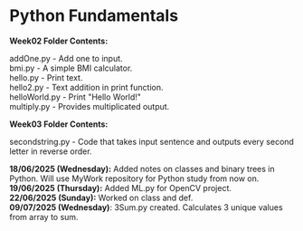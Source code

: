 # Python Fundamentals

<b>Week02 Folder Contents:</b> 

addOne.py - Add one to input.  
bmi.py - A simple BMI calculator.  
hello.py - Print text.  
hello2.py - Text addition in print function.  
helloWorld.py - Print "Hello World!"  
multiply.py - Provides multiplicated output.

<b>Week03 Folder Contents:</b>  

secondstring.py - Code that takes input sentence and outputs every second letter in reverse order.  

<b>18/06/2025 (Wednesday):</b> Added notes on classes and binary trees in Python. Will use MyWork repository for Python study from now on.  
<b>19/06/2025 (Thursday):</b> Added ML.py for OpenCV project.  
<b>22/06/2025 (Sunday):</b> Worked on class and def.  
<b>09/07/2025 (Wednesday)</b>: 3Sum.py created. Calculates 3 unique values from array to sum.  

